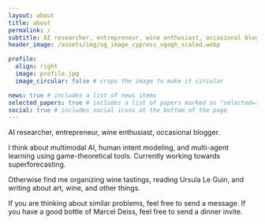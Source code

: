 ```yaml
---
layout: about
title: about
permalink: /
subtitle: AI researcher, entrepreneur, wine enthusiast, occasional blogger.
header_image: /assets/img/og_image_cypress_vgogh_scaled.webp

profile:
  align: right
  image: profile.jpg
  image_circular: false # crops the image to make it circular

news: true # includes a list of news items
selected_papers: true # includes a list of papers marked as "selected={true}"
social: true # includes social icons at the bottom of the page
---
```


AI researcher, entrepreneur, wine enthusiast, occasional blogger.

I think about multimodal AI, human intent modeling, and multi-agent learning using game-theoretical tools. Currently working towards superforecasting.

Otherwise find me organizing wine tastings, reading Ursula Le Guin, and writing about art, wine, and other things.

If you are thinking about similar problems, feel free to send a message. If you have a good bottle of Marcel Deiss, feel free to send a dinner invite.
